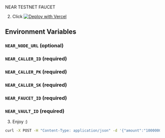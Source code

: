 NEAR TESTNET FAUCET

2. Click
[![Deploy with Vercel](https://vercel.com/button)](https://vercel.com/new/zwong91s-projects/import/hidden?s=https%3A%2F%2Fgithub.com%2Fzwong91%2Fnear-faucet-frontend&hasTrialAvailable=1&showOptionalTeamCreation=false&project-name=near-faucet-frontend&framework=nextjs&totalProjects=1&remainingProjects=1&deploymentIds=dpl_8PWUY1RcExueeN3YZJv69Gu5kbpC)

## Environment Variables

### `NEAR_NODE_URL` (optional)

### `NEAR_CALLER_ID` (required)

### `NEAR_CALLER_PK` (required)

### `NEAR_CALLER_SK` (required)

### `NEAR_FAUCET_ID` (required)

### `NEAR_VAULT_ID` (required)

3. Enjoy :)

```sh
curl -X POST -H "Content-Type: application/json" -d '{"amount":"10000000000000000000000000", "receiverId":"044de1756163bdc66cb31ee18228b7b5a9572ca334eac7b3e6b8cb871ce74ce5", "contractId":"4e0375672ec30f2efe3a6c5a14ff81d37f1271c439501eac2fb445df262b2c32"}' https://unc-faucet.xyz666.org/api/faucet/tokens
```
